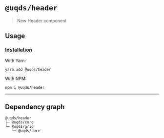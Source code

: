 # `@uqds/header`

> New Header component

## Usage

### Installation

With Yarn:

```shell
yarn add @uqds/header
```

With NPM:

```shell
npm i @uqds/header
```

---

## Dependency graph

```shell
@uqds/header
├─ @uqds/core
└─ @uqds/grid
   └─ @uqds/core
```
